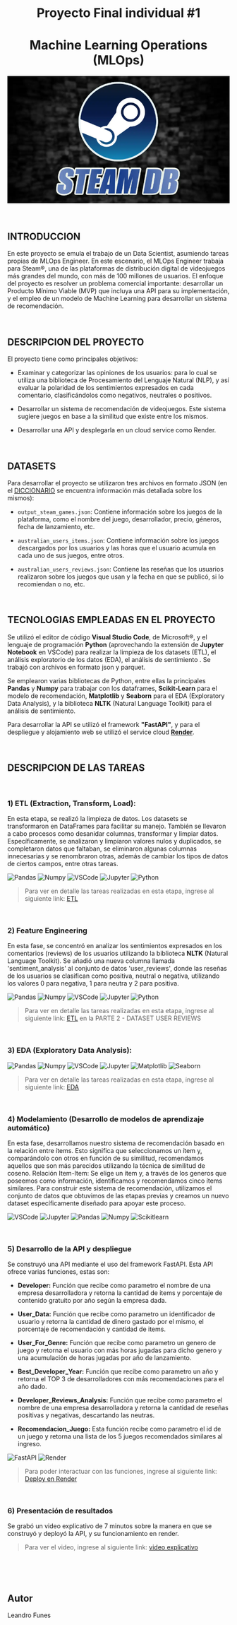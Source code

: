 

# <h1 align=center> **Proyecto Final individual #1** </h1>

# <h1 align=center> **Machine Learning Operations (MLOps)** </h1>
<p align=center><img src=imagenes/steamDB.png><P>

<br>

## INTRODUCCION

En este proyecto se emula el trabajo de un Data Scientist, asumiendo tareas propias de MLOps Engineer. En este escenario, el MLOps Engineer trabaja para Steam&reg;, una de las plataformas de distribución digital de videojuegos más grandes del mundo, con más de 100 millones de usuarios. El enfoque del proyecto es resolver un problema comercial importante: desarrollar un Producto Mínimo Viable (MVP) que incluya una API para su implementación, y el empleo de un modelo de Machine Learning para desarrollar un sistema de recomendación.

<br>

## DESCRIPCION DEL PROYECTO

El proyecto tiene como principales objetivos:

* Examinar y categorizar las opiniones de los usuarios: para lo cual se utiliza una biblioteca de Procesamiento del Lenguaje Natural (NLP), y así evaluar la polaridad de los sentimientos expresados en cada comentario, clasificándolos como negativos, neutrales o positivos.

* Desarrollar un sistema de recomendación de videojuegos. Este sistema sugiere juegos en base a la similitud que existe entre los mismos.

* Desarrollar una API y desplegarla en un cloud service como Render.

<br>

## DATASETS

Para desarrollar el proyecto se utilizaron tres archivos en formato JSON (en el [DICCIONARIO](diccionario.md) se encuentra información más detallada sobre los mismos):

* `output_steam_games.json`: Contiene información sobre los juegos de la plataforma, como el nombre del juego, desarrollador, precio, géneros, fecha de lanzamiento, etc.

* `australian_users_items.json`: Contiene información sobre los juegos descargados por los usuarios y las horas que el usuario acumula en cada uno de sus juegos, entre otros.

* `australian_users_reviews.json`: Contiene las reseñas que los usuarios realizaron sobre los juegos que usan y la fecha en que se publicó, si lo recomiendan o no, etc.

<br>

## TECNOLOGIAS EMPLEADAS EN EL PROYECTO

Se utilizó el editor de código **Visual Studio Code**, de Microsoft&reg;, y el lenguaje de programación **Python** (aprovechando la extensión de **Jupyter Notebook** en VSCode) para realizar la limpieza de los datasets (ETL), el análisis exploratorio de los datos (EDA), el análisis de sentimiento . Se trabajó con archivos en formato json y parquet.

Se emplearon varias bibliotecas de Python, entre ellas la principales **Pandas** y **Numpy** para trabajar con los dataframes, **Scikit-Learn** para el modelo de recomendación, **Matplotlib** y **Seaborn** para el EDA (Exploratory Data Analysis), y la biblioteca **NLTK** (Natural Language Toolkit) para el análisis de sentimiento.

Para desarrollar la API se utilizó el framework **"FastAPI"**, y para el despliegue y alojamiento web se utilizó el service cloud [**Render**](https://render.com/).





<br>

## DESCRIPCION DE LAS TAREAS

<br>

### 1) ETL (Extraction, Transform, Load):

En esta etapa, se realizó la limpieza de datos. Los datasets se transformaron en DataFrames para facilitar su manejo. También se llevaron a cabo procesos como desanidar columnas, transformar y limpiar datos. Específicamente, se analizaron y limpiaron valores nulos y duplicados, se completaron datos que faltaban, se eliminaron algunas columnas innecesarias y se renombraron otras, además de cambiar los tipos de datos de ciertos campos, entre otras tareas.

![Pandas](https://img.shields.io/badge/-Pandas-333333?style=flat&logo=pandas)
![Numpy](https://img.shields.io/badge/-Numpy-333333?style=flat&logo=numpy)
![VSCode](https://img.shields.io/badge/-VSCode-333333?style=flat&logo=visual-studio-code)
![Jupyter](https://img.shields.io/badge/-Jupyter-333333?style=flat&logo=jupyter)
![Python](https://img.shields.io/badge/-Python-333333?style=flat&logo=python)

> Para ver en detalle las tareas realizadas en esta etapa, ingrese al siguiente link: [ETL](ETL.ipynb)

<br>

### 2) Feature Engineering

En esta fase, se concentró en analizar los sentimientos expresados en los comentarios (reviews) de los usuarios utilizando la biblioteca **NLTK** (Natural Language Toolkit). Se añadió una nueva columna llamada 'sentiment_analysis' al conjunto de datos 'user_reviews', donde las reseñas de los usuarios se clasifican como positiva, neutral o negativa, utilizando los valores 0 para negativa, 1 para neutra y 2 para positiva.

![Pandas](https://img.shields.io/badge/-Pandas-333333?style=flat&logo=pandas)
![Numpy](https://img.shields.io/badge/-Numpy-333333?style=flat&logo=numpy)
![VSCode](https://img.shields.io/badge/-VSCode-333333?style=flat&logo=visual-studio-code)
![Jupyter](https://img.shields.io/badge/-Jupyter-333333?style=flat&logo=jupyter)
![Python](https://img.shields.io/badge/-Python-333333?style=flat&logo=python)

> Para ver en detalle las tareas realizadas en esta etapa, ingrese al siguiente link: [ETL](ETL.ipynb) en la PARTE 2 - DATASET USER REVIEWS 

<br>

### 3) EDA (Exploratory Data Analysis):


![Pandas](https://img.shields.io/badge/-Pandas-333333?style=flat&logo=pandas)
![Numpy](https://img.shields.io/badge/-Numpy-333333?style=flat&logo=numpy)
![VSCode](https://img.shields.io/badge/-VSCode-333333?style=flat&logo=visual-studio-code)
![Jupyter](https://img.shields.io/badge/-Jupyter-333333?style=flat&logo=jupyter)
![Matplotlib](https://img.shields.io/badge/Matplotlib-333333?style=flat&logo=WordCloud)
![Seaborn](https://img.shields.io/badge/Seaborn-333333?style=flat&logo=Seaborn)

> Para ver en detalle las tareas realizadas en esta etapa, ingrese al siguiente link: [EDA](EDA.ipynb)

<br>

### 4) Modelamiento (Desarrollo de modelos de aprendizaje automático)

En esta fase, desarrollamos nuestro sistema de recomendación basado en la relación entre ítems. Esto significa que seleccionamos un ítem y, comparándolo con otros en función de su similitud, recomendamos aquellos que son más parecidos utilizando la técnica de similitud de coseno.
Relación Item-Item: Se elige un ítem y, a través de los generos que poseemos como información, identificamos y recomendamos cinco ítems similares.
Para construir este sistema de recomendación, utilizamos el conjunto de datos que obtuvimos de las etapas previas y creamos un nuevo dataset específicamente diseñado para apoyar este proceso.

![VSCode](https://img.shields.io/badge/-VSCode-333333?style=flat&logo=visual-studio-code)
![Jupyter](https://img.shields.io/badge/-Jupyter-333333?style=flat&logo=jupyter)
![Pandas](https://img.shields.io/badge/-Pandas-333333?style=flat&logo=pandas)
![Numpy](https://img.shields.io/badge/-Numpy-333333?style=flat&logo=numpy)
![Scikitlearn](https://img.shields.io/badge/-Scikitlearn-333333?style=flat&logo=scikitlearn)

<br>

### 5) Desarrollo de la API y despliegue

Se construyó una API mediante el uso del framework FastAPI. Esta API ofrece varias funciones, estas son: 

- **Developer:** Función que recibe como parametro el nombre de una empresa desarrolladora y retorna la cantidad de items y porcentaje de contenido gratuito por año según la empresa dada. 

- **User_Data:** Función que recibe como parametro un identificador de usuario y retorna la cantidad de dinero gastado por el mismo, el porcentaje de recomendación y cantidad de items. 

- **User_For_Genre:** Función que recibe como parametro un genero de juego y retorna el usuario con más horas jugadas para dicho genero y una acumulación de horas jugadas por año de lanzamiento.

- **Best_Developer_Year:** Función que recibe como parametro un año y retorna el TOP 3 de desarrolladores con más recomendaciones para el año dado.

- **Developer_Reviews_Analysis:** Función que recibe como parametro el nombre de una empresa desarrolladora y retorna la cantidad de reseñas positivas y negativas, descartando las neutras.

- **Recomendacion_Juego:** Esta función recibe como parametro el id de un juego y retorna una lista de los 5 juegos recomendados similares al ingreso.

![FastAPI](https://img.shields.io/badge/-FastAPI-333333?style=flat&logo=fastapi)
![Render](https://img.shields.io/badge/-Render-333333?style=flat&logo=render)

> Para poder interactuar con las funciones, ingrese al siguiente link: [Deploy en Render](https://p1-render.onrender.com/)

<br>

### 6) Presentación de resultados

Se grabó un video explicativo de 7 minutos sobre la manera en que se construyó y deployó la API, y su funcionamiento en render.

> Para ver el video, ingrese al siguiente link: [video explicativo]()

<br><br><br>

## Autor
Leandro Funes


